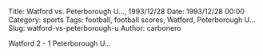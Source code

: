 Title: Watford vs. Peterborough U…, 1993/12/28
Date: 1993/12/28 00:00
Category: sports
Tags: football, football scores, Watford, Peterborough U…
Slug: watford-vs-peterborough-u
Author: carbonero


Watford 2 - 1 Peterborough U…
